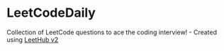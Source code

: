# LeetCodeDaily
Collection of LeetCode questions to ace the coding interview! - Created using [LeetHub v2](https://github.com/arunbhardwaj/LeetHub-2.0)
